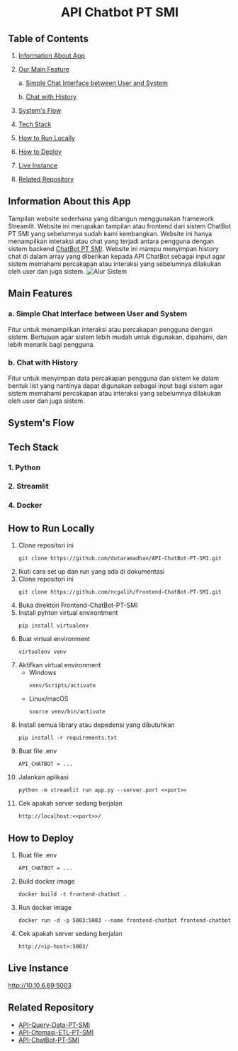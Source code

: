 <h1 align="center">API Chatbot PT SMI</h1>

## Table of Contents
1. [Information About App](#api-info)
2. [Our Main Feature](#main-feature)

   a. [Simple Chat Interface between User and System](#chat-frontend)

   b. [Chat with History](#chat-history)
   
3. [System's Flow](#systems-flow)
4. [Tech Stack](#tech-stack)
5. [How to Run Locally](#run-local)
6. [How to Deploy](#deploy)
7. [Live Instance](#live-instance)
8. [Related Repository](#related-repo)

<a name="api-info"></a>
## Information About this App
Tampilan website sederhana yang dibangun menggunakan framework Streamlit. Website ini merupakan tampilan atau frontend dari sistem ChatBot PT SMI yang sebelumnya sudah kami kembangkan. Website ini hanya menampilkan interaksi atau chat yang terjadi antara pengguna dengan sistem backend <a href='https://github.com/dutaramadhan/API-ChatBot-PT-SMI'>ChatBot PT SMI</a>. Website ini mampu menyimpan history chat di dalam array yang diberikan kepada API ChatBot sebagai input agar sistem memahami percakapan atau interaksi yang sebelumnya dilakukan oleh user dan juga sistem.
![Alur Sistem](https://drive.google.com/uc?id=1CpvhGemfxAdzEMBwoMH9L0mPVsGm6TQl)

<a name="main-feature"></a>
## Main Features
<a name="chat-frontend"></a>
### a. Simple Chat Interface between User and System
Fitur untuk menampilkan interaksi atau percakapan pengguna dengan sistem. Bertujuan agar sistem lebih mudah untuk digunakan, dipahami, dan lebih menarik bagi pengguna.
<a name="chat-history"></a>
### b. Chat with History
Fitur untuk menyimpan data percakapan pengguna dan sistem ke dalam bentuk list yang nantinya dapat digunakan sebagai input bagi sistem agar sistem memahami percakapan atau interaksi yang sebelumnya dilakukan oleh user dan juga sistem.

<a name="systems-flow"></a>
## System's Flow

<a name="tech-stack"></a>
## Tech Stack
### 1. Python
### 2. Streamlit
### 4. Docker

<a name="run-local"></a>
## How to Run Locally
1. Clone repositori ini
   ```
   git clone https://github.com/dutaramadhan/API-ChatBot-PT-SMI.git
   ```
2. Ikuti cara set up dan run yang ada di dokumentasi
3. Clone repositori ini
   ```
   git clone https://github.com/ncgalih/Frontend-ChatBot-PT-SMI.git
   ```
4. Buka direktori Frontend-ChatBot-PT-SMI
5. Install pyhton virtual environtment 
   ```
   pip install virtualenv
   ```
6. Buat virtual environment
   ```
   virtualenv venv
   ```
7. Aktifkan virtual environment
   - Windows
     ```
     venv/Scripts/activate
     ```
   - Linux/macOS
     ```
     source venv/bin/activate
     ```
8. Install semua library atau depedensi yang dibutuhkan
   ```
   pip install -r requirements.txt
   ```
9. Buat file .env
   ```
   API_CHATBOT = ...
   ```
10. Jalankan aplikasi
    ```
    python -m streamlit run app.py --server.port <<port>> 
    ```
11. Cek apakah server sedang berjalan
    ```
    http://localhost:<<port>>/
    ```

<a name="deploy"></a>
## How to Deploy
1. Buat file .env
   ```
   API_CHATBOT = ...
   ```
2. Build docker image
   ```
   docker build -t frontend-chatbot .
   ```
3. Run docker image
   ```
   docker run -d -p 5003:5003 --name frontend-chatbot frontend-chatbot
   ```
4. Cek apakah server sedang berjalan
    ```
    http://<ip-host>:5003/
    ```

<a name="live-instance"></a>
## Live Instance
http://10.10.6.69:5003

<a name="related-repo"></a>
## Related Repository
- <a href='https://github.com/dutaramadhan/API-Query-Data-PT-SMI'>API-Query-Data-PT-SMI</a>
- <a href='https://github.com/dutaramadhan/API-Otomasi-ETL-PT-SMI'>API-Otomasi-ETL-PT-SMI</a>
- <a href='https://github.com/dutaramadhan/API-ChatBot-PT-SMI'> API-ChatBot-PT-SMI</a>
